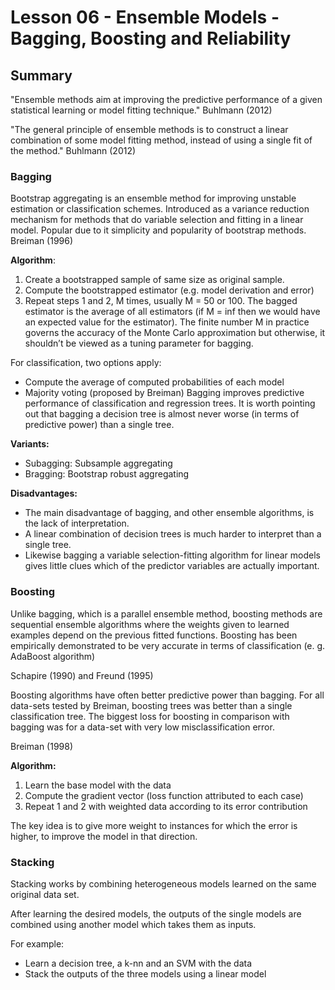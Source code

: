 # Lesson 06 - Ensemble Models - Bagging, Boosting and Reliability

## Summary

"Ensemble methods aim at improving the predictive performance of a given statistical learning or model fitting technique." Buhlmann (2012)

"The general principle of ensemble methods is to construct a linear combination of some model fitting method, instead of using a single fit of the method." Buhlmann (2012)

### Bagging

Bootstrap aggregating is an ensemble method for improving unstable estimation or classification schemes.
Introduced as a variance reduction mechanism for methods that do variable selection and fitting in a linear model.
Popular due to it simplicity and popularity of bootstrap methods.
Breiman (1996)

**Algorithm**:
1. Create a bootstrapped sample of same size as original sample.
2. Compute the bootstrapped estimator (e.g. model derivation and error)
3. Repeat steps 1 and 2, M times, usually M = 50 or 100.
The bagged estimator is the average of all estimators (if M = inf then we would have an expected value for the estimator).
The finite number M in practice governs the accuracy of the Monte Carlo approximation but otherwise, it shouldn’t be viewed as a tuning parameter for bagging.

For classification, two options apply:
- Compute the average of computed probabilities of each model
- Majority voting (proposed by Breiman)
Bagging improves predictive performance of classification and regression trees.
It is worth pointing out that bagging a decision tree is almost never worse (in terms of predictive power) than a single tree.

**Variants:**
- Subagging: Subsample aggregating
- Bragging: Bootstrap robust aggregating

**Disadvantages:**
- The main disadvantage of bagging, and other ensemble algorithms, is the lack of interpretation.
- A linear combination of decision trees is much harder to interpret than a single tree.
- Likewise bagging a variable selection-fitting algorithm for linear models gives little clues which of the predictor variables are actually important.

### Boosting

Unlike bagging, which is a parallel ensemble method, boosting methods are sequential ensemble algorithms where the weights given to learned examples depend on the previous fitted functions.
Boosting has been empirically demonstrated to be very accurate in terms of classification (e.
g. AdaBoost algorithm)

Schapire (1990) and Freund (1995)

Boosting algorithms have often better predictive power than bagging.
For all data-sets tested by Breiman, boosting trees was better than a single classification tree.
The biggest loss for boosting in comparison with bagging was for a data-set with very low misclassification error.

Breiman (1998)

**Algorithm:**
1. Learn the base model with the data
2. Compute the gradient vector (loss function attributed to each case)
3. Repeat 1 and 2 with weighted data according to its error contribution

The key idea is to give more weight to instances for which the error is higher, to improve the model in that direction.

### Stacking

Stacking works by combining heterogeneous models learned on the same original data set.

After learning the desired models, the outputs of the single models are combined using
another model which takes them as inputs.

For example:
- Learn a decision tree, a k-nn and an SVM with the data
- Stack the outputs of the three models using a linear model
